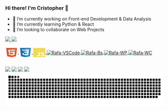 ### Hi there! I'm Cristopher 👋

- 🔭 I’m currently working on Front-end Development & Data Analysis
- 🌱 I’m currently learning Python & React
- 👯 I’m looking to collaborate on Web Projects

<div>
<a href="https://github.com/cristophermra">
<img  height="170px" src="https://github-readme-stats.vercel.app/api?username=cristophermra&show_icons=true&theme=nightowl"/>
<img  height="170px" src="https://github-readme-stats.vercel.app/api/top-langs/?username=cristophermra&layout=compact&theme=nightowl"/>
</div>

<div style="display: inline_block"><br>
  <img align="center" alt="Rafa-HTML" height="30" width="40" src="https://raw.githubusercontent.com/devicons/devicon/master/icons/html5/html5-original.svg">
  <img align="center" alt="Rafa-CSS" height="30" width="40" src="https://raw.githubusercontent.com/devicons/devicon/master/icons/css3/css3-original.svg">
  <img align="center" alt="Rafa-Js" height="30" width="40" src="https://raw.githubusercontent.com/devicons/devicon/master/icons/javascript/javascript-plain.svg">
  <img align="center" alt="Rafa-VSCode" height="30" width="40" src="https://cdn.jsdelivr.net/gh/devicons/devicon/icons/vscode/vscode-original.svg">
  <img align="center" alt="Rafa-Bs" height="30" width="40" src="https://cdn.jsdelivr.net/gh/devicons/devicon/icons/bootstrap/bootstrap-original.svg">
  <img align="center" alt="Rafa-WP" height="30" width="40" src="https://cdn.jsdelivr.net/gh/devicons/devicon/icons/wordpress/wordpress-plain.svg">
  <img align="center" alt="Rafa-WC" height="30" width="40" src="https://cdn.jsdelivr.net/gh/devicons/devicon/icons/woocommerce/woocommerce-original.svg">
</div>

##

<div> 
  <a href="https://www.linkedin.com/in/roldanosky" target="_blank"><img src="https://img.shields.io/badge/-LinkedIn-%230077B5?style=for-the-badge&logo=linkedin&logoColor=white" target="_blank"></a>
  <a href="https://instagram.com/roldanosky" target="_blank"><img src="https://img.shields.io/badge/-Instagram-%23E4405F?style=for-the-badge&logo=instagram&logoColor=white" target="_blank"></a>
  <a href = "https://twitter.com/roldanosky_"><img src="https://img.shields.io/badge/Twitter-1DA1F2?style=for-the-badge&logo=twitter&logoColor=white" target="_blank"></a>
  <a href = "mailto:info@crisroldan.com"><img src="https://img.shields.io/badge/-Email-%23333?style=for-the-badge&logo=gmail&logoColor=white" target="_blank"></a> 
</div>

<div>
  <picture>
  <source
    media="(prefers-color-scheme: dark)"
    srcset="https://github.com/cristophermra/cristophermra/blob/output/github-contribution-grid-snake-dark.svg"
  />
  <source
    media="(prefers-color-scheme: light)"
    srcset="https://github.com/cristophermra/cristophermra/blob/output/github-contribution-grid-snake.gif"
  />
  <img
    alt="github contribution grid snake animation"
    src="https://github.com/cristophermra/cristophermra/blob/output/github-contribution-grid-snake.svg"
  />
</picture>
</div>
